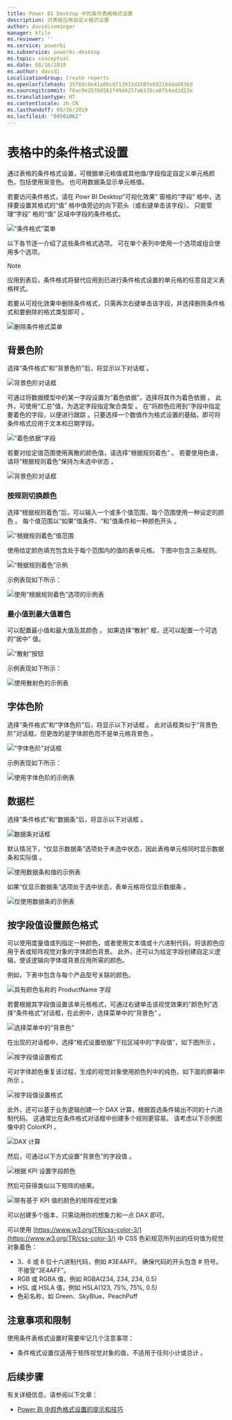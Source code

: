 ```yaml
---
title: Power BI Desktop 中的条件表格格式设置
description: 对表格应用自定义格式设置
author: davidiseminger
manager: kfile
ms.reviewer: ''
ms.service: powerbi
ms.subservice: powerbi-desktop
ms.topic: conceptual
ms.date: 08/16/2019
ms.author: davidi
LocalizationGroup: Create reports
ms.openlocfilehash: 35f60c0e41a06c8f13931d158fe092184da8838d
ms.sourcegitcommit: f6ac9e25760561f49d4257a6335ca0f54ad2d22e
ms.translationtype: HT
ms.contentlocale: zh-CN
ms.lasthandoff: 08/16/2019
ms.locfileid: "69561062"
---
```

# <a name="conditional-formatting-in-tables"></a>表格中的条件格式设置 
通过表格的条件格式设置，可根据单元格值或其他值/字段指定自定义单元格颜色，包括使用渐变色。 也可用数据条显示单元格值。 

若要访问条件格式，请在 Powr BI Desktop“可视化效果”  窗格的“字段”  格中，选择要设置其格式的“值”  格中值旁边的向下箭头（或右键单击该字段）。 只能管理“字段”  格的“值”  区域中字段的条件格式。

![“条件格式”菜单](media/desktop-conditional-table-formatting/table-formatting-0-popup-menu.png)

以下各节逐一介绍了这些条件格式选项。 可在单个表列中使用一个选项或组合使用多个选项。

> [!NOTE]
> 应用到表后，条件格式将替代应用到已进行条件格式设置的单元格的任意自定义表格样式。

若要从可视化效果中删除条件格式，只需再次右键单击该字段，并选择删除条件格式和要删除的格式类型即可  。

![删除条件格式菜单](media/desktop-conditional-table-formatting/table-formatting-1-remove.png)

## <a name="background-color-scales"></a>背景色阶

选择“条件格式”和“背景色阶”后，将显示以下对话框   。

![背景色阶对话框](media/desktop-conditional-table-formatting/table-formatting-1-default-dialog.png)

可通过将数据模型中的某一字段设置为“着色依据”，选择将其作为着色依据  。 此外，可使用“汇总”值，为选定字段指定聚合类型  。 在“将颜色应用到”字段中指定要着色的字段，以便进行跟踪  。只要选择一个数值作为格式设置的基础，即可将条件格式应用于文本和日期字段。

![“着色依据”字段](media/desktop-conditional-table-formatting/table-formatting-1-apply-color-to.png)

若要对给定值范围使用离散的颜色值，请选择“根据规则着色”  。 若要使用色谱，请将“根据规则着色”保持为未选中状态  。 

![背景色阶对话框](media/desktop-conditional-table-formatting/table-formatting-1-color-by-rules-dialog.png)

### <a name="color-by-rules"></a>按规则切换颜色

选择“根据规则着色”后，可以输入一个或多个值范围，每个范围使用一种设定的颜色  。  每个值范围以“如果”值条件、“和”值条件和一种颜色开头   。

![“根据规则着色”值范围](media/desktop-conditional-table-formatting/table-formatting-1-color-by-rules-if-value.png)

使用给定颜色填充包含处于每个范围内的值的表单元格。 下图中包含三条规则。

![“根据规则着色”示例](media/desktop-conditional-table-formatting/table-formatting-1-color-by-rules.png)

示例表现如下所示：

![使用“根据规则着色”选项的示例表](media/desktop-conditional-table-formatting/table-formatting-1-color-by-rules-table.png)


### <a name="color-minimum-to-maximum"></a>最小值到最大值着色

可以配置最小值和最大值及其颜色   。 如果选择“散射”  框，还可以配置一个可选的“居中”  值。

![“散射”按钮](media/desktop-conditional-table-formatting/table-formatting-1-diverging.png)

示例表现如下所示：

![使用散射色的示例表](media/desktop-conditional-table-formatting/table-formatting-1-diverging-table.png)

## <a name="font-color-scales"></a>字体色阶

选择“条件格式”和“字体色阶”后，将显示以下对话框   。 此对话框类似于“背景色阶”对话框，但更改的是字体颜色而不是单元格背景色  。

![“字体色阶”对话框](media/desktop-conditional-table-formatting/table-formatting-2-diverging.png)

示例表现如下所示：

![使用字体色阶的示例表](media/desktop-conditional-table-formatting/table-formatting-2-table.png)

## <a name="data-bars"></a>数据栏

选择“条件格式”和“数据条”后，将显示以下对话框   。 

![数据条对话框](media/desktop-conditional-table-formatting/table-formatting-3-default.png)

默认情况下，“仅显示数据条”选项处于未选中状态，因此表格单元格同时显示数据条和实际值  。

![使用数据条和值的示例表](media/desktop-conditional-table-formatting/table-formatting-3-default-table.png)

如果“仅显示数据条”选项处于选中状态，表单元格将仅显示数据条  。

![仅使用数据条的示例表](media/desktop-conditional-table-formatting/table-formatting-3-default-table-bars.png)

## <a name="color-formatting-by-field-value"></a>按字段值设置颜色格式

可以使用度量值或列指定一种颜色，或者使用文本值或十六进制代码，将该颜色应用于表或矩阵视觉对象的字体颜色背景。 此外，还可以为给定字段创建自定义逻辑，使该逻辑向字体或背景应用所需的颜色。

例如，下表中包含与每个产品型号关联的颜色。 

![具有颜色名称的 ProductName 字段](media/desktop-conditional-table-formatting/conditional-table-formatting_01.png)

若要根据其字段值设置该单元格格式，可通过右键单击该视觉效果的“颜色列”选择“条件格式”对话框，在此例中，选择菜单中的“背景色”    。 

![选择菜单中的“背景色”](media/desktop-conditional-table-formatting/conditional-table-formatting_02.png)

在出现的对话框中，选择“格式设置依据”下拉区域中的“字段值”，如下图所示   。

![按字段值设置格式](media/desktop-conditional-table-formatting/conditional-table-formatting_03.png)

可对字体颜色重复该过程，生成的视觉对象使用颜色列中的纯色，如下面的屏幕中所示  。

![按字段值设置格式](media/desktop-conditional-table-formatting/conditional-table-formatting_04.png)

此外，还可以基于业务逻辑创建一个 DAX 计算，根据首选条件输出不同的十六进制代码。 这通常比在条件格式对话框中创建多个规则更容易。 请考虑以下示例图像中的 ColorKPI  。

![DAX 计算](media/desktop-conditional-table-formatting/conditional-table-formatting_05.png)

然后，可通过以下方式设置“背景色”的字段值  。

![根据 KPI 设置字段颜色](media/desktop-conditional-table-formatting/conditional-table-formatting_06.png)

然后可获得类似以下矩阵的结果。

![带有基于 KPI 值的颜色的矩阵视觉对象](media/desktop-conditional-table-formatting/conditional-table-formatting_07.png)

可以创建多个版本，只需动用你的想象力和一点 DAX 即可。

可以使用 [https://www.w3.org/TR/css-color-3/](https://www.w3.org/TR/css-color-3/) 中 CSS 色彩规范所列出的任何值为视觉对象着色：
* 3、6 或 8 位十六进制代码，例如 #3E4AFF。 确保代码的开头包含 # 符号。 不接受“3E4AFF”。 
* RGB 或 RGBA 值，例如 RGBA(234, 234, 234, 0.5)
* HSL 或 HSLA 值，例如 HSLA(123, 75%, 75%, 0.5)
* 色彩名称，如 Green、SkyBlue、PeachPuff 

## <a name="considerations-and-limitations"></a>注意事项和限制
使用条件表格式设置时需要牢记几个注意事项：

* 条件格式设置仅适用于矩阵视觉对象的值，不适用于任何小计或总计  。 


## <a name="next-steps"></a>后续步骤
有关详细信息，请参阅以下文章：  

* [Power BI 中颜色格式设置的提示和技巧](visuals/service-tips-and-tricks-for-color-formatting.md)  

